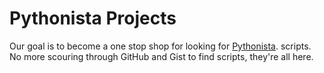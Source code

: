 Pythonista Projects
===================

Our goal is to become a one stop shop for looking for [Pythonista](http://omz-software.com/pythonista/). scripts. No more scouring through GitHub and Gist to find scripts, they're all here.
